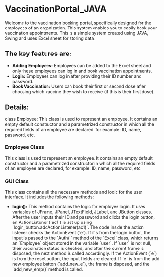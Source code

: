 # VaccinationPortal_JAVA

Welcome to the vaccination booking portal, specifically designed for the employees of an organization. This system enables you to easily book your vaccination appointments. This is a simple system created using JAVA, Swing and uses Excel sheet for storing data.

<h2>The key features are:</h2>    
<ul>
  <li><strong>Adding Employees:</strong> Employees can be added to the Excel sheet and only these employees can log in and book vaccination appointments.</li>
  <li><strong>Login:</strong> Employees can log in after providing their ID number and password.</li>
  <li><strong>Book Vaccination:</strong> Users can book their first or second dose after choosing which vaccine they wish to receive (if this is their first dose).</li>
</ul>

<h2>Details:</h2>
class Employee:
This class is used to represent an employee. It contains an empty default constructor and a parametrized constructor in which all the required fields of an employee are declared, for example: ID, name, password, etc.

<h3>Employee Class</h3>
<p>This class is used to represent an employee. It contains an empty default constructor and a parametrized constructor in which all the required fields of an employee are declared, for example: ID, name, password, etc.</p>
    
<h3>GUI Class</h3>
<p>This class contains all the necessary methods and logic for the user interface. It includes the following methods:</p>
<ul>
  <li><strong>login():</strong> This method contains the logic for employee login. It uses variables of JFrame, JPanel, JTextField, JLabel, and JButton classes. After the user inputs their ID and password and clicks the login button, an ActionListener (`ac1`) is set up using `login_button.addActionListener(ac1)`. The code inside the action listener checks the ActionEvent (`e`). If it's from the login button, the input is passed to the `Auth()` method of the `Excel` class, which returns an `Employee` object stored in the variable `user`. If `user` is not null, their vaccination status is checked, and after the current frame is disposed, the next method is called accordingly. If the ActionEvent (`e`) is from the reset button, the input fields are cleared. If `e` is from the add new employee button (`add_new_e`), the frame is disposed, and the `add_new_emp()` method is called. </li></ul>
